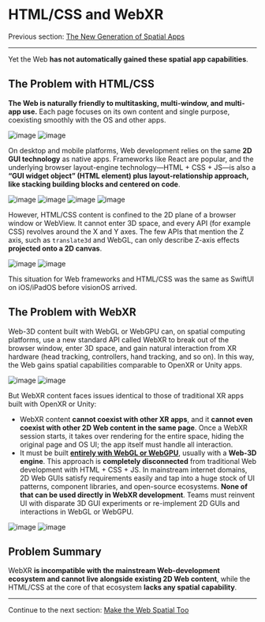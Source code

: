 # HTML/CSS and WebXR

Previous section: [The New Generation of Spatial Apps](the-new-generation-of-spatial-apps.md)

---

Yet the Web **has not automatically gained these spatial app capabilities**.

## The Problem with HTML/CSS

**The Web is naturally friendly to multitasking, multi-window, and multi-app use.** Each page focuses on its own content and single purpose, coexisting smoothly with the OS and other apps.

![image]()
![image]()

On desktop and mobile platforms, Web development relies on the same **2D GUI technology** as native apps. Frameworks like React are popular, and the underlying browser layout-engine technology—HTML + CSS + JS—is also a **“GUI widget object” (HTML element) plus layout-relationship approach, like stacking building blocks and centered on code**.

![image]()
![image]()
![image]()
![image]()

However, HTML/CSS content is confined to the 2D plane of a browser window or WebView. It cannot enter 3D space, and every API (for example CSS) revolves around the X and Y axes. The few APIs that mention the Z axis, such as `translate3d` and WebGL, can only describe Z-axis effects **projected onto a 2D canvas**.

![image]()
![image]()

This situation for Web frameworks and HTML/CSS was the same as SwiftUI on iOS/iPadOS before visionOS arrived.

## The Problem with WebXR

Web-3D content built with WebGL or WebGPU can, on spatial computing platforms, use a new standard API called WebXR to break out of the browser window, enter 3D space, and gain natural interaction from XR hardware (head tracking, controllers, hand tracking, and so on). In this way, the Web gains spatial capabilities comparable to OpenXR or Unity apps.

![image]()
![image]()

But WebXR content faces issues identical to those of traditional XR apps built with OpenXR or Unity:

- WebXR content **cannot coexist with other XR apps**, and it **cannot even coexist with other 2D Web content in the same page**. Once a WebXR session starts, it takes over rendering for the entire space, hiding the original page and OS UI; the app itself must handle all interaction.
- It must be built [**entirely with WebGL or WebGPU**](), usually with a **Web-3D engine**. This approach is **completely disconnected** from traditional Web development with HTML + CSS + JS. In mainstream internet domains, 2D Web GUIs satisfy requirements easily and tap into a huge stock of UI patterns, component libraries, and open-source ecosystems. **None of that can be used directly in WebXR development**. Teams must reinvent UI with disparate 3D GUI experiments or re-implement 2D GUIs and interactions in WebGL or WebGPU.

![image]()
![image]()

## Problem Summary

WebXR **is incompatible with the mainstream Web-development ecosystem and cannot live alongside existing 2D Web content**, while the HTML/CSS at the core of that ecosystem **lacks any spatial capability**.

---

Continue to the next section: [Make the Web Spatial Too](make-the-web-spatial-too.md)
